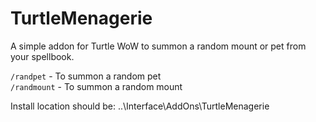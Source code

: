 # TurtleMenagerie
A simple addon for Turtle WoW to summon a random mount or pet from your spellbook.


`/randpet` - To summon a random pet  
`/randmount` - To summon a random mount

Install location should be: ..\Interface\AddOns\TurtleMenagerie
